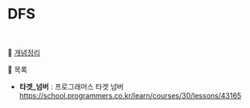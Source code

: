 # DFS

<br>

📜 [개념정리](https://velog.io/@asaei623/series/Algorithm-BFSDFS)

📜 목록

- **타겟_넘버** : 프로그래머스 타겟 넘버 https://school.programmers.co.kr/learn/courses/30/lessons/43165
